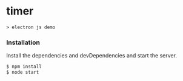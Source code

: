 # timer
	> electron js demo

### Installation



Install the dependencies and devDependencies and start the server.

```sh
$ npm install
$ node start
```
